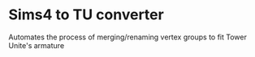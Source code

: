 # Sims4 to TU converter
 Automates the process of merging/renaming vertex groups to fit Tower Unite's armature
